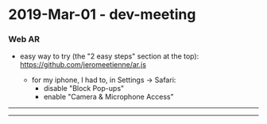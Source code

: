 2019-Mar-01 - dev-meeting
=========================

### Web AR

- easy way to try (the "2 easy steps" section at the top): <https://github.com/jeromeetienne/ar.js>

    - for my iphone, I had to, in Settings -> Safari:
        - disable "Block Pop-ups"
        - enable "Camera & Microphone Access"


---

---



